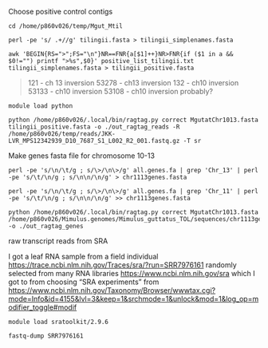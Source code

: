 Choose positive control contigs

	cd /home/p860v026/temp/Mgut_Mtil
	
	perl -pe 's/ .+//g' tilingii.fasta > tilingii_simplenames.fasta
	
	awk 'BEGIN{RS=">";FS="\n"}NR==FNR{a[$1]++}NR>FNR{if ($1 in a && $0!="") printf ">%s",$0}' positive_list_tilingii.txt tilingii_simplenames.fasta > tilingii_positive.fasta
	
>121 - ch 13 inversion
>53278 - ch13 inversion
>132 - ch10 inversion
>53133 - ch10 inversion
>53108 - ch10 inversion probably?

	module load python

	python /home/p860v026/.local/bin/ragtag.py correct MgutatChr1013.fasta tilingii_positive.fasta -o ./out_ragtag_reads -R /home/p860v026/temp/reads/JKK-LVR_MPS12342939_D10_7687_S1_L002_R2_001.fastq.gz -T sr



Make genes fasta file for chromosome 10-13

	perl -pe 's/\n/\t/g ; s/\>/\n\>/g' all.genes.fa | grep 'Chr_13' | perl -pe 's/\t/\n/g ; s/\n\n/\n/g' > chr1113genes.fasta

	perl -pe 's/\n/\t/g ; s/\>/\n\>/g' all.genes.fa | grep 'Chr_11' | perl -pe 's/\t/\n/g ; s/\n\n/\n/g' >> chr1113genes.fasta
	
	python /home/p860v026/.local/bin/ragtag.py correct MgutatChr1013.fasta /home/p860v026/Mimulus.genomes/Mimulus_guttatus_TOL/sequences/chr1113genes.fasta -o ./out_ragtag_genes
	
raw transcript reads from SRA

I got a leaf RNA sample from a field individual https://trace.ncbi.nlm.nih.gov/Traces/sra/?run=SRR7976161  randomly selected from many RNA libraries https://www.ncbi.nlm.nih.gov/sra which I got to from choosing “SRA experiments” from https://www.ncbi.nlm.nih.gov/Taxonomy/Browser/wwwtax.cgi?mode=Info&id=4155&lvl=3&keep=1&srchmode=1&unlock&mod=1&log_op=modifier_toggle#modif 


	module load sratoolkit/2.9.6

	fastq-dump SRR7976161